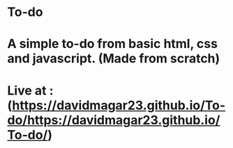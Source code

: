 # To-do
 
# A simple to-do from basic html, css and javascript. (Made from scratch)

# Live at : (https://davidmagar23.github.io/To-do/https://davidmagar23.github.io/To-do/)